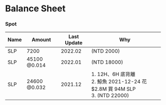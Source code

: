 # Balance Sheet

### Spot
|Name|Amount|Last Update|Why|
|---|---|---|---|
|SLP|7200|2022.02|(NTD 2000)|
|SLP|45100 @0.014|2022.01|(NTD 18000)|
|SLP|24600 @0.032|2021.12|1. 12H、6H 底背離<br>2. 鯨魚 2021-12-24 花 $2.8M 買 94M SLP<br>3. (NTD 22000)|
